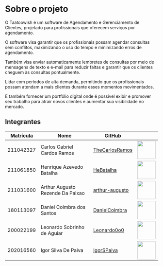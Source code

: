 # Sobre o projeto
O Taatoowish é um software de Agendamento e Gerenciamento de
Clientes, projetado para profissionais que oferecem serviços por agendamento.

O software visa garantir que os profissionais possam agendar consultas sem conflitos, maximizando o uso do tempo e
minimizando erros de agendamento.

Também visa enviar automaticamente lembretes de consultas por meio de mensagens de texto e e-mail para reduzir
faltas e garantir que os clientes cheguem às consultas pontualmente.

Lidar com períodos de alta demanda, permitindo que os profissionais possam atendam a mais
clientes durante esses momentos movimentados.

E também fornecer um portfólio digital onde é possível exibir e promover seu trabalho para
atrair novos clientes e aumentar sua visibilidade no mercado.


## Integrantes
| Matrícula | Nome                                      |  GitHub                                          |                                                                         |
| :-------: | ----------------------------------------- | ------------------------------------------------------- | :-----------------------------------------------------------------------: |
| 211042327 | Carlos Gabriel Cardos Ramos               | [TheCarlosRamos](https://github.com/TheCarlosRamos)  |  <img src="https://github.com/TheCarlosRamos.png" width="60"> |
| 211061850 | Henrique Azevedo Batalha                  | [HeBatalha](https://github.com/HeBatalha)   |  <img src="https://github.com/HeBatalha.png" width="60"> |
| 211031600 | Arthur Augusto Rezende Da Paixao          | [arthur-augusto](https://github.com/arthur-augusto) | <img src="https://github.com/arthur-augusto.png" width="60"> |
| 180113097 | Daniel Coimbra dos Santos | [DanielCoimbra](https://github.com/DanielCoimbra) | <img src="https://github.com/DanielCoimbra.png" width="60"> |
| 200022199 | Leonardo Sobrinho de Aguiar | [Leonardo0o0](https://github.com/Leonardo0o0) | <img src="https://github.com/Leonardo0o0.png" width="60"> |
| 202016560 | Igor Silva De Paiva | [IgorSPaiva](https://github.com/IgorSPaiva) | <img src="https://github.com/IgorSPaiva.png" width="60"> |
